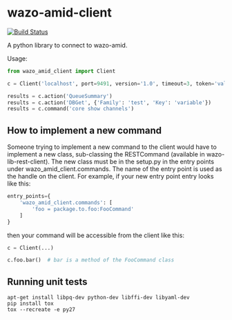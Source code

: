 # wazo-amid-client

[![Build Status](https://jenkins.wazo.community/buildStatus/icon?job=wazo-amid-client)](https://jenkins.wazo.community/job/wazo-amid-client)

A python library to connect to wazo-amid.

Usage:

```python
from wazo_amid_client import Client

c = Client('localhost', port=9491, version='1.0', timeout=3, token='valid-token')

results = c.action('QueueSummary')
results = c.action('DBGet', {'Family': 'test', 'Key': 'variable'})
results = c.command('core show channels')
```


## How to implement a new command

Someone trying to implement a new command to the client would have to implement a new class,
sub-classing the RESTCommand (available in wazo-lib-rest-client). The new class must be in the
setup.py in the entry points under wazo_amid_client.commands. The name of the entry point is used as
the handle on the client. For example, if your new entry point entry looks like this:

```python
entry_points={
    'wazo_amid_client.commands': [
        'foo = package.to.foo:FooCommand'
    ]
}
```

then your command will be accessible from the client like this:

```python
c = Client(...)

c.foo.bar()  # bar is a method of the FooCommand class
```


Running unit tests
------------------

```
apt-get install libpq-dev python-dev libffi-dev libyaml-dev
pip install tox
tox --recreate -e py27
```

